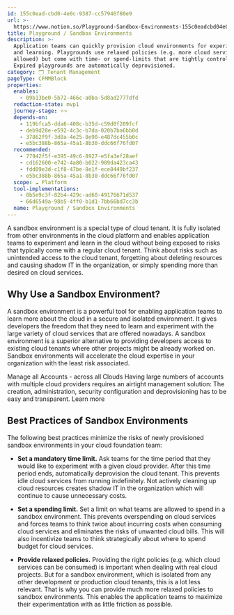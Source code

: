 ```yaml
---
id: 155c0ead-cbd0-4e0c-9387-cc57946f80e9
url: >-
  https://www.notion.so/Playground-Sandbox-Environments-155c0eadcbd04e0c9387cc57946f80e9
title: Playground / Sandbox Environments
description: >-
  Application teams can quickly provision cloud environments for experimentation
  and learning. Playgrounds use relaxed policies (e.g. more cloud services are
  allowed) but come with time- or spend-limits that are tightly controlled.
  Expired playgrounds are automatically deprovisioned. 
category: 🗂 Tenant Management
pageType: CFMMBlock
properties:
  enables:
    - 09b13be0-5b72-466c-a0ba-5d8ad2777dfd
  redaction-state: mvp1
  journey-stage: ⭐️⭐️
  depends-on:
    - 119bfca5-dda6-408c-b35d-c59d0f209fcf
    - deb9d28e-e592-4c3c-b7da-020b7ba6bb0d
    - 37862f9f-3d8a-4e25-8e90-e487dc455b0c
    - e5bc388b-865a-45a1-8b30-ddc66f76fd07
  recommended:
    - 77942f5f-e395-49c6-8927-e5fa3ef28aef
    - cd162600-e742-4a80-b022-989da423ca43
    - fdd09e3d-c1f8-47be-8e1f-ece8449bf237
    - e5bc388b-865a-45a1-8b30-ddc66f76fd07
  scope: ☁️ Platform
  tool-implementations:
    - 8b5e9c3f-82b4-429c-ad60-49176671d537
    - 66d6549a-98b5-4ff0-b1d1-7bb66bd7cc3b
  name: Playground / Sandbox Environments
---
```


A sandbox environment is a special type of cloud tenant. It is fully isolated from other environments in the cloud platform and enables application teams to experiment and learn in the cloud without being exposed to risks that typically come with a regular cloud tenant. Think about risks such as unintended access to the cloud tenant, forgetting about deleting resources and causing shadow IT in the organization, or simply spending more than desired on cloud services.

## Why Use a Sandbox Environment?

A sandbox environment is a powerful tool for enabling application teams to learn more about the cloud in a secure and isolated environment. It gives developers the freedom that they need to learn and experiment with the large variety of cloud services that are offered nowadays. A sandbox environment is a superior alternative to providing developers access to existing cloud tenants where other projects might be already worked on. Sandbox environments will accelerate the cloud expertise in your organization with the least risk associated.

<!--notion-markdown-cms:raw-->
<CallToAction>
  <CtaHeader>Manage all Accounts - across all Clouds</CtaHeader>
  <CtaText>Having large numbers of accounts with multiple cloud providers requires an airtight management solution: The creation, administration, security configuration and deprovisioning has to be easy and transparent.</CtaText>
  <CtaButton class="btn-primary" url="https://www.meshcloud.io/2021/01/27/cloud-tenant-management-what-you-need-to-know-in-2021/">Learn more</CtaButton>
</CallToAction>

## Best Practices of Sandbox Environments

The following best practices minimize the risks of newly provisioned sandbox environments in your cloud foundation team:

- **Set a mandatory time limit.** Ask teams for the time period that they would like to experiment with a given cloud provider. After this time period ends, automatically deprovision the cloud tenant. This prevents idle cloud services from running indefinitely. Not actively cleaning up cloud resources creates shadow IT in the organization which will continue to cause unnecessary costs.

- **Set a spending limit.** Set a limit on what teams are allowed to spend in a sandbox environment. This prevents overspending on cloud services and forces teams to think twice about incurring costs when consuming cloud services and eliminates the risks of unwanted cloud bills. This will also incentivize teams to think strategically about where to spend budget for cloud services.

- **Provide relaxed policies.** Providing the right policies (e.g. which cloud services can be consumed) is important when dealing with real cloud projects. But for a sandbox environment, which is isolated from any other development or production cloud tenants, this is a lot less relevant. That is why you can provide much more relaxed policies to sandbox environments. This enables the application teams to maximize their experimentation with as little friction as possible.

